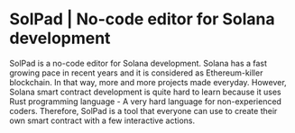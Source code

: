 # SolPad | No-code editor for Solana development

SolPad is a no-code editor for Solana development. Solana has a fast growing pace in recent years and it is considered as Ethereum-killer blockchain. In that way, more and more projects made everyday. However, Solana smart contract development is quite hard to learn because it uses Rust programming language - A very hard language for non-experienced coders. Therefore, SolPad is a tool that everyone can use to create their own smart contract with a few interactive actions.
